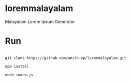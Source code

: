 # loremmalayalam
Malayalam Lorem Ipsum Generator

# Run

```

git clone https://github.com/amith-vp/loremmalayalam.git

npm install

node index.js

```